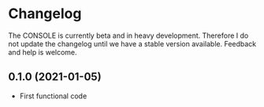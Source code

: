 # Changelog

The CONSOLE is currently beta and in heavy development. Therefore I do not
update the changelog until we have a stable version available. Feedback and help
is welcome.

## 0.1.0 (2021-01-05)

- First functional code
